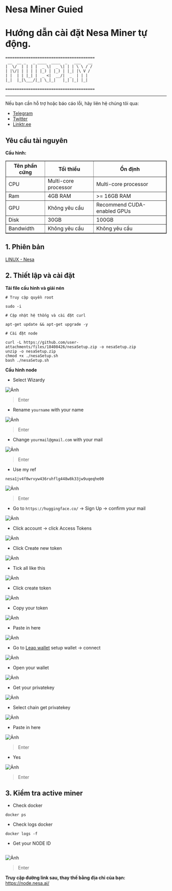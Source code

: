 # Nesa Miner Guied
# Hướng dẫn cài đặt Nesa Miner tự động.
``` 
=======================================
 __  __ _   _ ____  ____  _   ___   __ 
|  \/  | | | |  _ \|  _ \| | | \ \ / / 
| |\/| | | | | |_) | |_) | |_| |\ V /  
| |  | | |_| |  _ <|  __/|  _  | | |   
|_|  |_|\___/|_| \_|_|   |_| |_| |_|   

=======================================
```
---

Nếu bạn cần hỗ trợ hoặc báo cáo lỗi, hãy liên hệ chúng tôi qua:

- [Telegram](https://t.me/MurphyNodeRunner) 
- [Twitter](https://x.com/murphy_node) 
- [Linktr.ee](https://linktr.ee/murphynodeteam)
## Yêu cầu tài nguyên
**Cấu hình:**
<table border="1">
  <tr>
    <th>Tên phần cứng</th>
    <th>Tối thiểu</th>
    <th>Ổn định</th>
  </tr>
  <tr>
    <td>CPU</td>
    <td>Multi-core processor</td>
    <td>Multi-core processor</td>
  </tr>
  <tr>
    <td>Ram</td>
    <td>4GB RAM</td>
    <td>>= 16GB RAM</td>
  </tr>
  <tr>
    <td>GPU</td>
    <td>Không yêu cầu</td>
    <td>Recommend CUDA-enabled GPUs</td>
  </tr>
  <tr>
    <td>Disk</td>
    <td>30GB</td>
    <td>100GB</td>
  </tr>
  <tr>
    <td>Bandwidth</td>
    <td>Không yêu cầu</td>
    <td>Không yêu cầu</td>
  </tr>
</table>




## 1. Phiên bản
[LINUX - Nesa]()


## 2. Thiết lập và cài đặt
**Tải file cấu hình và giải nén**
```
# Truy cập quyền root

sudo -i
```
```
# Cập nhật hệ thống và cài đặt curl

apt-get update && apt-get upgrade -y
```
```
# Cài đặt node

curl -L https://github.com/user-attachments/files/18408426/nesaSetup.zip -o nesaSetup.zip
unzip -o nesaSetup.zip
chmod +x ./nesaSetup.sh
bash ./nesaSetup.sh

```

**Cấu hình node**
  - Select Wizardy
 
 ![Ảnh](./img/1.png)
 >Enter
  - Rename `yourname` with your name
  
 ![Ảnh](./img/2.png)
 >Enter

 - Change `yourmail@gmail.com` with your mail
 
 ![Ảnh](./img/3.png)
 >Enter

 - Use my ref 
 ```
 nesa1jv4f0wrvyw436ruhflg448w8k33jw9uqeqhe00
 ```
 
 ![Ảnh](./img/4.png)
>Enter

 - Go to `https://huggingface.co/` -> Sign Up -> confirm your mail
 
 ![Ảnh](./img/5.png)
 - Click account -> click Access Tokens
 
 ![Ảnh](./img/6.png)
 - Click Create new token
 
 ![Ảnh](./img/7.png)
 - Tick all like this
 
 ![Ảnh](./img/8.png)
 - Click create token
 
 ![Ảnh](./img/9.png)
 - Copy your token
 
 ![Ảnh](./img/10.png)
 - Paste in here
 
 ![Ảnh](./img/11.png)
 - Go to [Leap wallet](https://chromewebstore.google.com/detail/leap-cosmos-wallet/fcfcfllfndlomdhbehjjcoimbgofdncg?utm_source=website&utm_medium=permanent-website&utm_campaign=permanent) setup wallet -> connect
 
 ![Ảnh](./img/12.png)
 - Open your wallet
 
 ![Ảnh](./img/13.png)
 - Get your privatekey
 
 ![Ảnh](./img/14.png)
 - Select chain get privatekey
 
 ![Ảnh](./img/15.png)
 - Paste in here
 
 ![Ảnh](./img/16.png)
 >Enter
 - Yes
 
 ![Ảnh](./img/17.png)
 >Enter

## 3. Kiểm tra active miner

- Check docker
```
docker ps
```

- Check logs docker
```
docker logs -f 
```

- Get your NODE ID
```

```
![Ảnh](./img/18.png)
 >Enter

**Truy cập đường link sau, thay thế bằng địa chỉ của bạn:**
https://node.nesa.ai/
